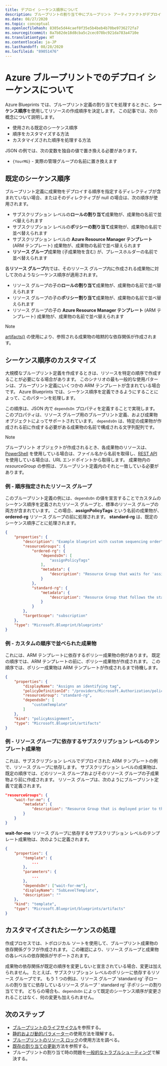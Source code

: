 ```yaml
---
title: デプロイ シーケンス順序について
description: ブループリントの割り当て中にブループリント アーティファクトがデプロイされる既定の順序と、デプロイ順序をカスタマイズする方法について説明します。
ms.date: 08/27/2020
ms.topic: conceptual
ms.openlocfilehash: 8305e5d44caef0f35e5b4beb4b70be9736272fa7
ms.sourcegitcommit: 8a7b82de18d8cba5c2cec078bc921da783a4710e
ms.translationtype: HT
ms.contentlocale: ja-JP
ms.lasthandoff: 08/28/2020
ms.locfileid: "89051476"
---
```

# <a name="understand-the-deployment-sequence-in-azure-blueprints"></a>Azure ブループリントでのデプロイ シーケンスについて

Azure Blueprints では、ブループリント定義の割り当てを処理するときに、**シーケンス順序**を使用してリソースの作成順序を決定します。 この記事では、次の概念について説明します。

- 使用される既定のシーケンス順序
- 順序をカスタマイズする方法
- カスタマイズされた順序を処理する方法

JSON の例では、次の変数を独自の値で置き換える必要があります。

- `{YourMG}` - 実際の管理グループの名前に置き換えます

## <a name="default-sequencing-order"></a>既定のシーケンス順序

ブループリント定義に成果物をデプロイする順序を指定するディレクティブが含まれていない場合、またはそのディレクティブが null の場合は、次の順序が使用されます。

- サブスクリプション レベルの**ロールの割り当て**成果物が、成果物の名前で並べ替えられます
- サブスクリプション レベルの**ポリシーの割り当て**成果物が、成果物の名前で並べ替えられます
- サブスクリプション レベルの **Azure Resource Manager テンプレート** (ARM テンプレート) 成果物が、成果物の名前で並べ替えられます
- **リソース グループ**成果物 (子成果物を含む) が、プレースホルダーの名前で並べ替えられます

各**リソース グループ**内では、そのリソース グループ内に作成される成果物に対して次のようなシーケンス順序が適用されます。

- リソース グループの子の**ロールの割り当て**成果物が、成果物の名前で並べ替えられます
- リソース グループの子の**ポリシー割り当て**成果物が、成果物の名前で並べ替えられます
- リソース グループの子の **Azure Resource Manager テンプレート** (ARM テンプレート) 成果物が、成果物の名前で並べ替えられます

> [!NOTE]
> [artifacts()](../reference/blueprint-functions.md#artifacts) の使用により、参照される成果物の暗黙的な依存関係が作成されます。

## <a name="customizing-the-sequencing-order"></a>シーケンス順序のカスタマイズ

大規模なブループリント定義を作成するときは、リソースを特定の順序で作成することが必要になる場合があります。 このシナリオの最も一般的な使用パターンは、ブループリント定義にいくつかの ARM テンプレートが含まれている場合です。 Azure Blueprints では、シーケンス順序を定義できるようにすることによって、このパターンを処理します。

この順序は、JSON 内で `dependsOn` プロパティを定義することで実現します。 このプロパティは、リソース グループ用のブループリント定義、および成果物オブジェクトによってサポートされています。 `dependsOn` は、特定の成果物が作成される前に作成する必要がある成果物の名前で構成される文字列配列です。

> [!NOTE]
> ブループリント オブジェクトが作成されるとき、各成果物のリソースは、[PowerShell](/powershell/module/az.blueprint/new-azblueprintartifact) を使用している場合は、ファイル名から名前を取得し、[REST API](/rest/api/blueprints/artifacts/createorupdate) を使用している場合は、URL エンドポイントから取得します。 成果物内の _resourceGroup_ の参照は、ブループリント定義内のそれと一致している必要があります。

### <a name="example---ordered-resource-group"></a>例 - 順序指定されたリソース グループ

このブループリント定義の例には、`dependsOn` の値を宣言することでカスタムのシーケンス順序を定義されたリソース グループと、標準のリソース グループの両方が含まれています。 この場合、**assignPolicyTags** という名前の成果物が、**ordered-rg** リソース グループの前に処理されます。
**standard-rg** は、既定のシーケンス順序ごとに処理されます。

```json
{
    "properties": {
        "description": "Example blueprint with custom sequencing order",
        "resourceGroups": {
            "ordered-rg": {
                "dependsOn": [
                    "assignPolicyTags"
                ],
                "metadata": {
                    "description": "Resource Group that waits for 'assignPolicyTags' creation"
                }
            },
            "standard-rg": {
                "metadata": {
                    "description": "Resource Group that follows the standard sequence ordering"
                }
            }
        },
        "targetScope": "subscription"
    },
    "type": "Microsoft.Blueprint/blueprints"
}
```

### <a name="example---artifact-with-custom-order"></a>例 - カスタムの順序で並べられた成果物

これには、ARM テンプレートに依存するポリシー成果物の例があります。 既定の順序では、ARM テンプレートの前に、ポリシー成果物が作成されます。 この順序では、ポリシー成果物は ARM テンプレートが作成されるまで待機します。

```json
{
    "properties": {
        "displayName": "Assigns an identifying tag",
        "policyDefinitionId": "/providers/Microsoft.Authorization/policyDefinitions/2a0e14a6-b0a6-4fab-991a-187a4f81c498",
        "resourceGroup": "standard-rg",
        "dependsOn": [
            "customTemplate"
        ]
    },
    "kind": "policyAssignment",
    "type": "Microsoft.Blueprint/artifacts"
}
```

### <a name="example---subscription-level-template-artifact-depending-on-a-resource-group"></a>例 - リソース グループに依存するサブスクリプション レベルのテンプレート成果物

これは、サブスクリプション レベルでデプロイされた ARM テンプレートの例で、リソース グループに依存します。 サブスクリプション レベルの成果物は、既定の順序では、どのリソース グループおよびそのリソース グループの子成果物より前に作成されます。 リソース グループは、次のようにブループリント定義で定義されます。

```json
"resourceGroups": {
    "wait-for-me": {
        "metadata": {
            "description": "Resource Group that is deployed prior to the subscription level template artifact"
        }
    }
}
```

**wait-for-me** リソース グループに依存するサブスクリプション レベルのテンプレート成果物は、次のように定義されます。

```json
{
    "properties": {
        "template": {
            ...
        },
        "parameters": {
            ...
        },
        "dependsOn": ["wait-for-me"],
        "displayName": "SubLevelTemplate",
        "description": ""
    },
    "kind": "template",
    "type": "Microsoft.Blueprint/blueprints/artifacts"
}
```

## <a name="processing-the-customized-sequence"></a>カスタマイズされたシーケンスの処理

作成プロセスでは、トポロジカル ソートを使用して、ブループリント成果物の依存関係グラフが作成されます。 この確認により、リソース グループと成果物の各レベルの依存関係がサポートされます。

成果物の依存関係が既定の順序を変更しないと宣言されている場合、変更は加えられません。
たとえば、サブスクリプション レベルのポリシーに依存するリソース グループです。 もう 1 つの例は、リソース グループ 'standard rg' 子ロールの割り当てに依存しているリソース グループ ' standard rg' 子ポリシーの割り当てです。 どちらの場合も、`dependsOn` によって既定のシーケンス順序が変更されることはなく、何の変更も加えられません。

## <a name="next-steps"></a>次のステップ

- [ブループリントのライフサイクル](./lifecycle.md)を参照する。
- [静的および動的パラメーター](./parameters.md)の使用方法を理解する。
- [ブループリントのリソース ロック](./resource-locking.md)の使用方法を調べる。
- [既存の割り当ての更新](../how-to/update-existing-assignments.md)方法を参照する。
- ブループリントの割り当て時の問題を[一般的なトラブルシューティング](../troubleshoot/general.md)で解決する。